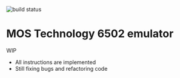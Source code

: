 ![build status](https://github.com/ericwoude/MOS6502/workflows/CMake/badge.svg)

# MOS Technology 6502 emulator
WIP

- All instructions are implemented
- Still fixing bugs and refactoring code